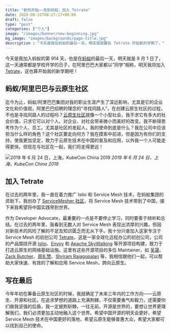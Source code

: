 ```yaml
---
title: "新的开始——告别蚂蚁，加入 Tetrate"
date: 2020-08-31T08:27:17+08:00
draft: false
type: "post"
categories: ["个人"]
image: "/images/banner/new-beginning.jpg"
bg_image: "images/backgrounds/page-title.jpg"
description : "今天是我在蚂蚁的最后一天，明天我就要在 Tetrate 开始新的学期了。"
---
```


今天是我加入蚂蚁的第 914 天，也是在[蚂蚁](https://www.antgroup.com/)的最后一天，明天就是 9 月 1 日了，这一天通常都是学校开学的日子，在阿里巴巴大家都以”同学”相称，明天我将加入 [Tetrate](https://tetrate.io)，这也算开始我的新学期吧！

## 蚂蚁/阿里巴巴与云原生社区

迄今为止，蚂蚁/阿里巴巴集团对我的职业生涯产生了深远影响，尤其是它的企业文化和价值观，阿里巴巴招聘的理念的“寻找同路人”，在创建云原生社区的过程，不也是寻找同路人的过程吗？[云原生社区](https://cloudnative.to)就像一个小型社会，我不求它有多大的社会价值，只求它可以对个人、对企业、对社会带来微小而美好的改变。我不断得思考作为个人、员工。尤其是社区的发起人，我的使命到底是什么？我在公司中应该担当什么样的角色？这个社区要走向何方？我在摸索中前进，但是因为有你们的支持，使我更加坚定，致力于云原生技术在中国的普及和应用，以外我一个人可能走得更快，但现在与社区在一起，我们将走得更远！

![2019 年 6 月 24 日，上海，KubeCon China 2019](https://res.cloudinary.com/jimmysong/image/upload/v1598752226/images/20190624.jpg)
*2019 年 6 月 24 日，上海，KubeCon China 2019*

## 加入 Tetrate

在过去的两年里，我一直在着力推广 Istio 和 Service Mesh 技术，在蚂蚁集团的资助下，我创办了 [ServiceMesher 社区](https://www.servicemesher.com)，将 Service Mesh 技术带到了中国，接下来我希望将中国实践带到世界。

作为 Developer Advocate，最重要的一点是不要停止学习，同时要善于倾听和总结。在过去的两年里，我看到无数人对 Service Mesh 表现出浓厚的兴趣，但因对新技术的风险了解的不足及知识匮乏而无从下手。我十分兴奋加入这家专注于 Service Mesh 的初创公司 [Tetrate](https://tetrate.io)，这是一家全球化远程办公的初创公司，公司的产品围绕开源 [Istio](https://istio.io)、[Envoy](https://envoyproxy.io) 和 [Apache SkyWalking](https://skywalking.apache.org/) 等开源项目构建，致力于打造云原生的网络基础设施。这里有这些开源项目的多位 Maintainer，如 [吴晟](https://twitter.com/wusheng1108)、[Zack Butcher](https://twitter.com/ZackButcher)、[周礼赞](https://twitter.com/zlizan)、[Shriram Rajagopalan](https://twitter.com/rshriram) 等，我相信跟他们一起，可以帮助大家快速、有效的了解和应用 Service Mesh，跨向云原生。

## 写在最后

今年年初在筹备云原生社区的时候，我就确定了未来三年内的工作方向——云原生、开源和社区。在追求梦想的道路上充满荆棘，不仅需要勇气和毅力，还需要你们做我坚强的后盾，我一定披荆斩棘，一往无前。开源是世界的，要想让世界更理解我们，我们必须更加主动地融入这个世界。希望中国开源的明天会更好，希望 Service Mesh 技术在中国更好的落地，希望云原生能够普惠大众，希望大家都可以找到自己的使命。

